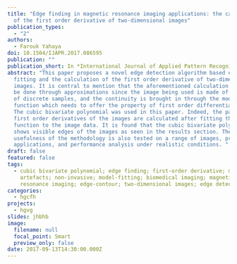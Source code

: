 ```yaml
---
title: "Edge finding in magnetic resonance imaging applications: the calculation
  of the first order derivative of two-dimensional images"
publication_types:
  - "2"
authors:
  - Farouk Yahaya
doi: 10.1504/IJAPR.2017.086595
publication: ""
publication_short: In *International Journal of Applied Pattern Recognition*
abstract: "This paper proposes a novel edge detection algorithm based on model
  fitting and the calculation of the first order derivative of two-dimensional
  images. It is central to mention that the aforementioned calculation can only
  be done through approximations since the image being used is made of a sequel
  of discrete samples, and the continuity is brought in through the model
  function which needs to offer the property of first order differentiability.
  The cubic bivariate polynomial was used in this paper. Indeed, the partial
  first order derivatives of the images are calculated after fitting the model
  function to the image data. It is found that the cubic bivariate polynomial
  shows visible edges of the images as seen in the results section. The
  usefulness of the methodology is also tested on a range of images, practical
  applications, and performance analysis under realistic conditions. "
draft: false
featured: false
tags:
  - cubic bivariate polynomial; edge finding; first-order derivative; motion
    artefacts; non-invasive; model-fitting; biomedical imaging; magnetic
    resonance imaging; edge-contour; two-dimensional images; edge detection.
categories:
  - hgcfh
projects:
  - hgvg
slides: jhbhb
image:
  filename: null
  focal_point: Smart
  preview_only: false
date: 2017-09-13T14:30:00.000Z
---
```

